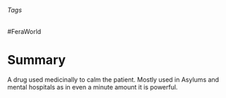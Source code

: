 ###### Tags

#FeraWorld

# Summary
A drug used medicinally to calm the patient. Mostly used in Asylums and mental hospitals as in even a minute amount it is powerful.